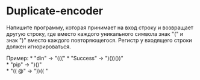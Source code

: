 # Duplicate-encoder
Напишите программу, которая принимает на вход строку и возвращает другую строку, 
где вместо каждого уникального символа знак "(" и знак ")" вместо каждого повторяющегося. 
Регистр у входящего строки должен игнорироваться. 

Пример:  * "din" -> "(((" 
         * "Success" -> ")())())"  
         * "pip" -> ")()"  
         * "(( @" -> "))(( "
